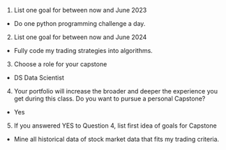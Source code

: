 1. List one goal for between now and June 2023
- Do one python programming challenge a day.

2. List one goal for between now and June 2024
- Fully code my trading strategies into algorithms.

3. Choose a role for your capstone
- DS Data Scientist

4. Your portfolio will increase the broader and deeper the experience you get during this class. Do you want to pursue a personal Capstone?
- Yes

5. If you answered YES to Question 4, list first idea of goals for Capstone
- Mine all historical data of stock market data that fits my trading criteria.